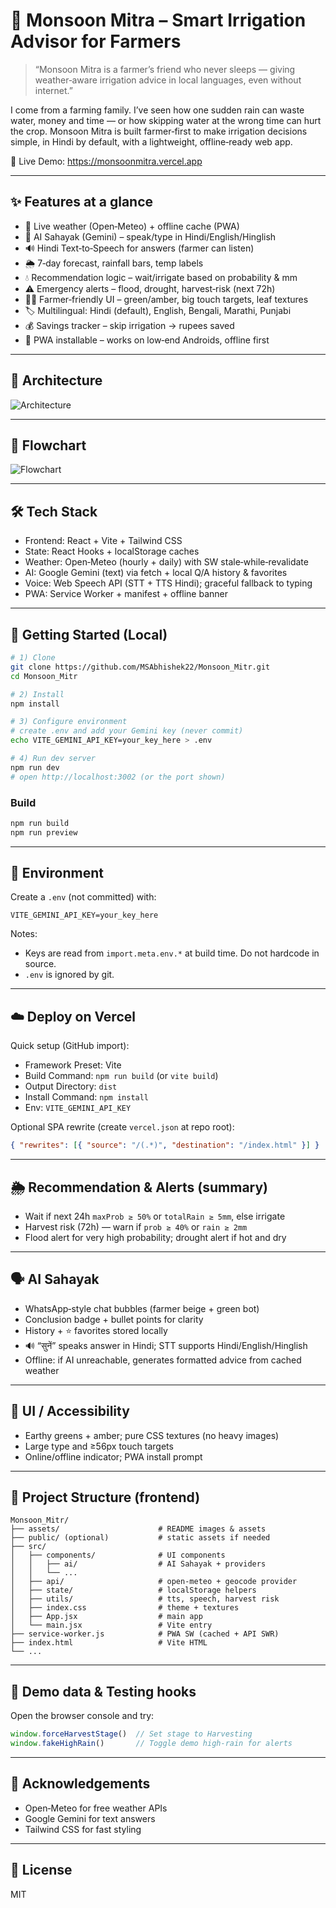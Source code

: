 # 🌾 Monsoon Mitra – Smart Irrigation Advisor for Farmers

> “Monsoon Mitra is a farmer’s friend who never sleeps — giving weather‑aware irrigation advice in local languages, even without internet.”

I come from a farming family. I’ve seen how one sudden rain can waste water, money and time — or how skipping water at the wrong time can hurt the crop. Monsoon Mitra is built farmer‑first to make irrigation decisions simple, in Hindi by default, with a lightweight, offline‑ready web app.

🔗 Live Demo: https://monsoonmitra.vercel.app

---

## ✨ Features at a glance

- 📡 Live weather (Open‑Meteo) + offline cache (PWA)
- 🤖 AI Sahayak (Gemini) – speak/type in Hindi/English/Hinglish
- 🔊 Hindi Text‑to‑Speech for answers (farmer can listen)
- 🌦️ 7‑day forecast, rainfall bars, temp labels
- 💧 Recommendation logic – wait/irrigate based on probability & mm
- ⚠️ Emergency alerts – flood, drought, harvest‑risk (next 72h)
- 👨‍🌾 Farmer‑friendly UI – green/amber, big touch targets, leaf textures
- 🏷️ Multilingual: Hindi (default), English, Bengali, Marathi, Punjabi
- 💰 Savings tracker – skip irrigation → rupees saved
- 📱 PWA installable – works on low‑end Androids, offline first

---

## 📐 Architecture

![Architecture](assets/architecture_mitr.png)

---

## 🧭 Flowchart

![Flowchart](assets/flowchart_mitr.jpeg)

---

## 🛠 Tech Stack

- Frontend: React + Vite + Tailwind CSS
- State: React Hooks + localStorage caches
- Weather: Open‑Meteo (hourly + daily) with SW stale‑while‑revalidate
- AI: Google Gemini (text) via fetch + local Q/A history & favorites
- Voice: Web Speech API (STT + TTS Hindi); graceful fallback to typing
- PWA: Service Worker + manifest + offline banner

---

## 🚀 Getting Started (Local)

```bash
# 1) Clone
git clone https://github.com/MSAbhishek22/Monsoon_Mitr.git
cd Monsoon_Mitr

# 2) Install
npm install

# 3) Configure environment
# create .env and add your Gemini key (never commit)
echo VITE_GEMINI_API_KEY=your_key_here > .env

# 4) Run dev server
npm run dev
# open http://localhost:3002 (or the port shown)
```

### Build
```bash
npm run build
npm run preview
```

---

## 🔐 Environment

Create a `.env` (not committed) with:
```
VITE_GEMINI_API_KEY=your_key_here
```
Notes:
- Keys are read from `import.meta.env.*` at build time. Do not hardcode in source.
- `.env` is ignored by git.

---

## ☁️ Deploy on Vercel

Quick setup (GitHub import):
- Framework Preset: Vite
- Build Command: `npm run build` (or `vite build`)
- Output Directory: `dist`
- Install Command: `npm install`
- Env: `VITE_GEMINI_API_KEY`

Optional SPA rewrite (create `vercel.json` at repo root):
```json
{ "rewrites": [{ "source": "/(.*)", "destination": "/index.html" }] }
```

---

## 🌦️ Recommendation & Alerts (summary)

- Wait if next 24h `maxProb ≥ 50%` or `totalRain ≥ 5mm`, else irrigate
- Harvest risk (72h) — warn if `prob ≥ 40%` or `rain ≥ 2mm`
- Flood alert for very high probability; drought alert if hot and dry

---

## 🗣️ AI Sahayak

- WhatsApp‑style chat bubbles (farmer beige + green bot)
- Conclusion badge + bullet points for clarity
- History + ⭐ favorites stored locally
- 🔊 “सुनें” speaks answer in Hindi; STT supports Hindi/English/Hinglish
- Offline: if AI unreachable, generates formatted advice from cached weather

---

## 🧩 UI / Accessibility

- Earthy greens + amber; pure CSS textures (no heavy images)
- Large type and ≥56px touch targets
- Online/offline indicator; PWA install prompt

---

## 📂 Project Structure (frontend)

```
Monsoon_Mitr/
├── assets/                      # README images & assets
├── public/ (optional)           # static assets if needed
├── src/
│   ├── components/              # UI components
│   │   ├── ai/                  # AI Sahayak + providers
│   │   └── ...
│   ├── api/                     # open‑meteo + geocode provider
│   ├── state/                   # localStorage helpers
│   ├── utils/                   # tts, speech, harvest risk
│   ├── index.css                # theme + textures
│   ├── App.jsx                  # main app
│   └── main.jsx                 # Vite entry
├── service-worker.js            # PWA SW (cached + API SWR)
├── index.html                   # Vite HTML
└── ...
```

---

## 🧪 Demo data & Testing hooks

Open the browser console and try:
```js
window.forceHarvestStage()  // Set stage to Harvesting
window.fakeHighRain()       // Toggle demo high‑rain for alerts
```

---

## 🙏 Acknowledgements

- Open‑Meteo for free weather APIs
- Google Gemini for text answers
- Tailwind CSS for fast styling

---

## 📜 License

MIT
